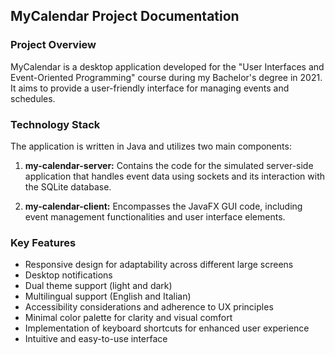 ## MyCalendar Project Documentation

### Project Overview

MyCalendar is a desktop application developed for the "User Interfaces and Event-Oriented Programming" course during my Bachelor's degree in 2021. It aims to provide a user-friendly interface for managing events and schedules.

### Technology Stack

The application is written in Java and utilizes two main components:

1. **my-calendar-server:** Contains the code for the simulated server-side application that handles event data using sockets and its interaction with the SQLite database.

2. **my-calendar-client:** Encompasses the JavaFX GUI code, including event management functionalities and user interface elements.

### Key Features

* Responsive design for adaptability across different large screens
* Desktop notifications
* Dual theme support (light and dark)
* Multilingual support (English and Italian)
* Accessibility considerations and adherence to UX principles
* Minimal color palette for clarity and visual comfort
* Implementation of keyboard shortcuts for enhanced user experience
* Intuitive and easy-to-use interface
